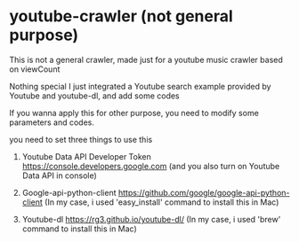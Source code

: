 # youtube-crawler (not general purpose)

This is not a general crawler, made just for a youtube music crawler based on viewCount

Nothing special
I just integrated a Youtube search example provided by Youtube and youtube-dl, and add some codes

If you wanna apply this for other purpose, you need to modify some parameters and codes.

you need to set three things to use this
1. Youtube Data API Developer Token
    https://console.developers.google.com 
    (and you also turn on Youtube Data API in console)

2. Google-api-python-client
    https://github.com/google/google-api-python-client
    (In my case, i used 'easy_install' command to install this in Mac)

3. Youtube-dl
    https://rg3.github.io/youtube-dl/
    (In my case, i used 'brew' command to install this in Mac)


